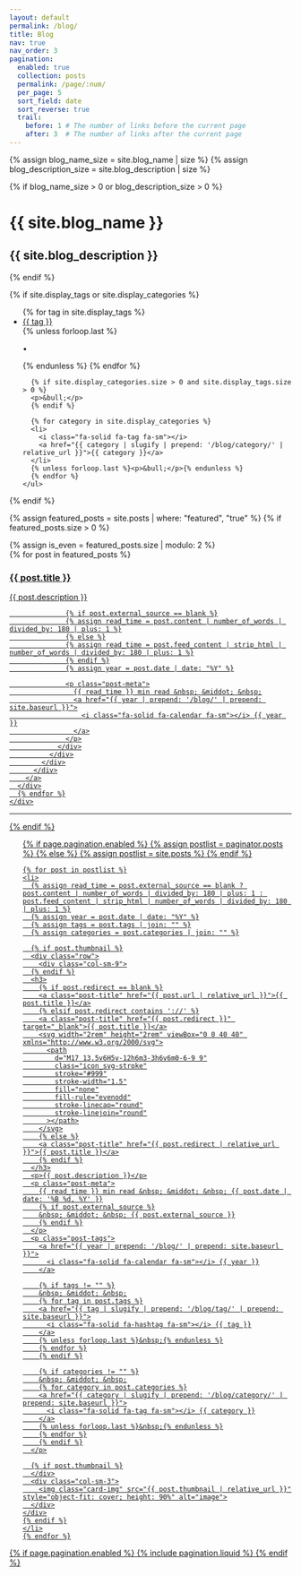 ```yaml
---
layout: default
permalink: /blog/
title: Blog
nav: true
nav_order: 3
pagination:
  enabled: true
  collection: posts
  permalink: /page/:num/
  per_page: 5
  sort_field: date
  sort_reverse: true
  trail:
    before: 1 # The number of links before the current page
    after: 3  # The number of links after the current page
---
```


<div class="post">
  {% assign blog_name_size = site.blog_name | size %}
  {% assign blog_description_size = site.blog_description | size %}

  {% if blog_name_size > 0 or blog_description_size > 0 %}
  <div class="header-bar">
    <h1>{{ site.blog_name }}</h1>
    <h2>{{ site.blog_description }}</h2>
  </div>
  {% endif %}

  {% if site.display_tags or site.display_categories %}
  <div class="tag-category-list">
    <ul class="p-0 m-0">
      {% for tag in site.display_tags %}
      <li>
        <i class="fa-solid fa-hashtag fa-sm"></i>
        <a href="{{ tag | slugify | prepend: '/blog/tag/' | relative_url }}">{{ tag }}</a>
      </li>
      {% unless forloop.last %}<p>&bull;</p>{% endunless %}
      {% endfor %}

      {% if site.display_categories.size > 0 and site.display_tags.size > 0 %}
      <p>&bull;</p>
      {% endif %}

      {% for category in site.display_categories %}
      <li>
        <i class="fa-solid fa-tag fa-sm"></i>
        <a href="{{ category | slugify | prepend: '/blog/category/' | relative_url }}">{{ category }}</a>
      </li>
      {% unless forloop.last %}<p>&bull;</p>{% endunless %}
      {% endfor %}
    </ul>
  </div>
  {% endif %}

  {% assign featured_posts = site.posts | where: "featured", "true" %}
  {% if featured_posts.size > 0 %}
  <br />
  <div class="container featured-posts">
    {% assign is_even = featured_posts.size | modulo: 2 %}
    <div class="row row-cols-1 row-cols-sm-2 row-cols-md-{% if featured_posts.size <= 2 or is_even == 0 %}2{% else %}3{% endif %}">
      {% for post in featured_posts %}
      <div class="col mb-4">
        <a href="{{ post.url | relative_url }}">
          <div class="card hoverable">
            <div class="row g-0">
              <div class="col-md-12">
                <div class="card-body">
                  <div class="float-right">
                    <i class="fa-solid fa-thumbtack fa-xs"></i>
                  </div>
                  <h3 class="card-title">{{ post.title }}</h3>
                  <p class="card-text">{{ post.description }}</p>

                  {% if post.external_source == blank %}
                  {% assign read_time = post.content | number_of_words | divided_by: 180 | plus: 1 %}
                  {% else %}
                  {% assign read_time = post.feed_content | strip_html | number_of_words | divided_by: 180 | plus: 1 %}
                  {% endif %}
                  {% assign year = post.date | date: "%Y" %}

                  <p class="post-meta">
                    {{ read_time }} min read &nbsp; &middot; &nbsp;
                    <a href="{{ year | prepend: '/blog/' | prepend: site.baseurl }}">
                      <i class="fa-solid fa-calendar fa-sm"></i> {{ year }}
                    </a>
                  </p>
                </div>
              </div>
            </div>
          </div>
        </a>
      </div>
      {% endfor %}
    </div>
  </div>
  <hr />
  {% endif %}

  <ul class="post-list">
    {% if page.pagination.enabled %}
    {% assign postlist = paginator.posts %}
    {% else %}
    {% assign postlist = site.posts %}
    {% endif %}

    {% for post in postlist %}
    <li>
      {% assign read_time = post.external_source == blank ? post.content | number_of_words | divided_by: 180 | plus: 1 : post.feed_content | strip_html | number_of_words | divided_by: 180 | plus: 1 %}
      {% assign year = post.date | date: "%Y" %}
      {% assign tags = post.tags | join: "" %}
      {% assign categories = post.categories | join: "" %}

      {% if post.thumbnail %}
      <div class="row">
        <div class="col-sm-9">
      {% endif %}
      <h3>
        {% if post.redirect == blank %}
        <a class="post-title" href="{{ post.url | relative_url }}">{{ post.title }}</a>
        {% elsif post.redirect contains '://' %}
        <a class="post-title" href="{{ post.redirect }}" target="_blank">{{ post.title }}</a>
        <svg width="2rem" height="2rem" viewBox="0 0 40 40" xmlns="http://www.w3.org/2000/svg">
          <path
            d="M17 13.5v6H5v-12h6m3-3h6v6m0-6-9 9"
            class="icon_svg-stroke"
            stroke="#999"
            stroke-width="1.5"
            fill="none"
            fill-rule="evenodd"
            stroke-linecap="round"
            stroke-linejoin="round"
          ></path>
        </svg>
        {% else %}
        <a class="post-title" href="{{ post.redirect | relative_url }}">{{ post.title }}</a>
        {% endif %}
      </h3>
      <p>{{ post.description }}</p>
      <p class="post-meta">
        {{ read_time }} min read &nbsp; &middot; &nbsp; {{ post.date | date: '%B %d, %Y' }}
        {% if post.external_source %}
        &nbsp; &middot; &nbsp; {{ post.external_source }}
        {% endif %}
      </p>
      <p class="post-tags">
        <a href="{{ year | prepend: '/blog/' | prepend: site.baseurl }}">
          <i class="fa-solid fa-calendar fa-sm"></i> {{ year }}
        </a>

        {% if tags != "" %}
        &nbsp; &middot; &nbsp;
        {% for tag in post.tags %}
        <a href="{{ tag | slugify | prepend: '/blog/tag/' | prepend: site.baseurl }}">
          <i class="fa-solid fa-hashtag fa-sm"></i> {{ tag }}
        </a>
        {% unless forloop.last %}&nbsp;{% endunless %}
        {% endfor %}
        {% endif %}

        {% if categories != "" %}
        &nbsp; &middot; &nbsp;
        {% for category in post.categories %}
        <a href="{{ category | slugify | prepend: '/blog/category/' | prepend: site.baseurl }}">
          <i class="fa-solid fa-tag fa-sm"></i> {{ category }}
        </a>
        {% unless forloop.last %}&nbsp;{% endunless %}
        {% endfor %}
        {% endif %}
      </p>

      {% if post.thumbnail %}
      </div>
      <div class="col-sm-3">
        <img class="card-img" src="{{ post.thumbnail | relative_url }}" style="object-fit: cover; height: 90%" alt="image">
      </div>
    </div>
    {% endif %}
    </li>
    {% endfor %}
  </ul>

  {% if page.pagination.enabled %}
  {% include pagination.liquid %}
  {% endif %}
</div>
